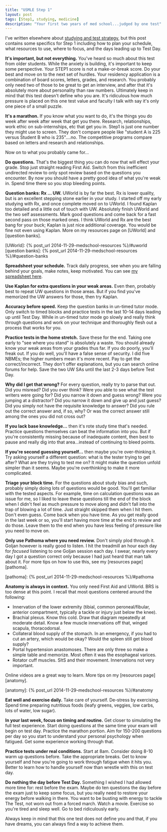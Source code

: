 ```yaml
---
title: "USMLE Step 1"
layout: post
tags: [Step1, studying, medicine]
description: "Your first two years of med school...judged by one test"
---
```


I've written elsewhere about [studying and test strategy](/tags/?q=studying),
but this post contains some specifics for Step 1 including how to plan your
schedule, what resources to use, where to focus, and the days leading up to
Test Day.


**It's important, but not everything.** You've heard so much about this test
from older students.  While the anxiety is building, it's important to keep
some perspective.  Your STEP1 score is not a make-or-break score.  Do your
best and move on to the next set of hurdles.  Your residency application is a
combination of board scores, letters, grades, and research.  You probably only
need two of those to be great to get an interview, and after that it's
absolutely more about personality than raw numbers.  Ultimately keep in mind
that this test doesn't define who you are. It's ridiculous how much pressure
is placed on this one test value and faculty I talk with say it's only one
piece of a small puzzle.

**It's a marathon.** If you know what you want to do, it's the things you do
week after week after week that get you there. Research, relationships, work
ethic on sub-internships, etc that get you in. Step1 is just one number they
might use to screen. They don't compare people like "student A is 225 versus
Student B who is 235"....no. The competitive programs compare based on letters
and research and relationships.


Now on to what you probably came for...

**Do questions.** That's the biggest thing you can do now that will effect
your grade. Stop just straight reading First Aid.  Switch from this
inefficient undirected review to only spot review based on the questions you
encounter. By now you should have a pretty good idea of what you're weak
in. Spend time there so you stop bleeding points.

**Question banks: Rx ... UW.** UWorld is by far the best.  Rx is lower
quality, but is an excellent stepping stone earlier in your study.  I started
off my early studying with Rx, and once complete moved on to UWorld.  I found
Kaplan too detailed and a little out of touch with UW.  Absolutely finish
UWorld and the two self assessments. Mark good questions and come back for a
fast second pass on those marked ones.  I think UWorld and Rx are the best
bang for your buck; Kaplan is just nice additional coverage.  You would be
fine not even using Kaplan.  More on my resources page on [UWorld] and
[question banks].

 [UWorld]: {% post_url 2014-11-29-medschool-resources %}/#uworld
 [question banks]: {% post_url 2014-11-29-medschool-resources %}/#question-banks

**Spreadsheet your schedule.** Track daily progress, see when you are falling
behind your goals, make notes, keep motivated.  You can see
[my spreadsheet here][spreadsheet].

  [spreadsheet]: https://drive.google.com/open?id=1WSxMoeXs_5UY1b8mdUqSL7oG0VN1KEsXzK0wCAu90Nc

**Use Kaplan for extra questions in your weak areas.** Even then, probably
best to repeat UW questions in those areas. But if you find you've memorized
the UW answers for those, then try Kaplan.

**Accuracy before speed.** Keep the question banks in un-timed tutor mode.
Only switch to timed blocks and practice tests in the last 10-14 days leading
up until Test Day.  While in un-timed tutor mode go slowly and really think
through questions and work on your technique and thoroughly flesh out a
process that works for you.

**Practice tests in the home stretch.** Save these for the end.  Taking one
early to "see where you stand" is absolutely a waste.  You should already know
your weak areas from your grades thus far.  If you do poorly, you'll freak
out.  If you do well, you'll have a false sense of security.  I did five
NBMEs; the higher numbers mean it's more recent.  Pay to get the
correct/incorrect.  They don't offer explanations, but you can search online
forums for help.  Save the two UW SAs until the last 2-3 days before Test Day.

**Why did I get that wrong?** For every question, really try to parse that
out. Did you misread?  Did you over think? Were you able to see what the test
writers were going for?  Did you narrow it down and guess wrong? Were you
jumping at a distractor? Did you narrow it down and give up and just guess?
Did you simply not have the requisite knowledge to answer? Did you rule out
the correct answer and, if so, why? Or was the correct answer still among the
ones you did not cross out?

**If you lack base knowledge...** then it's rote study time that's
needed. Practice questions themselves can beat the information into you. But
if you're consistently missing because of inadequate content, then best to
pause and really dig into that area...instead of continuing to bleed points.

**If you're second guessing yourself...** then maybe you're over-thinking
it. Try asking yourself a different question: what is the tester trying to get
after? What are they trying to test me on? It might make the question unfold
simpler than it seems. Maybe you're overthinking to make it more complicated.


**Triage your block time.** For the questions about study bias and such,
probably simply doing lots of questions would be good. You'll get familiar
with the tested aspects.  For example, time on calculation questions was an
issue for me, so I liked to leave these questions till the end of the block
when I didn't feel as much pressure to move along and didn't fall into the
trap of blowing a lot of time. Just straight skipped them when I hit
them. Don't even guess. Come back when you have time. As you get really good
in the last week or so, you'll start having more time at the end to review and
do those. Leave them to the end when you have less feeling of pressure like
you need to move on.


**Only use Pathoma where you need review.** Don't simply plod through
it. Goljan however is really good to listen. I hit the treadmill an hour each
day for *focused* listening to one Goljan session each day. I swear, nearly
every day I got a question correct only because I had just heard that man talk
about it.  For more tips on how to use this, see my [resources page][pathoma].

  [pathoma]: {% post_url 2014-11-29-medschool-resources %}/#pathoma


**Anatomy is always in context.** You only need First Aid and UWorld.  BRS is
too dense at this point. I recall that most questions centered around the
following:

- Innervation of the lower extremity (tibial, common peroneal/fibular,
  anterior compartment, typically a tackle or injury just below the knee).
- Brachial plexus. Know this cold. Draw that diagram repeatedly at moderate
  detail. Know a few muscle innervations off that, winged scapula,
  thoracodorsal.
- Collateral blood supply of the stomach.  In an emergency, if you had to cut
  an artery, which would be okay?  Would the spleen still get blood supply?
- Portal hypertension anastomoses. There are only three so make a simple
  table and memorize. Most often it was the esophageal varices.
- Rotator cuff muscles. SItS and their movement. Innervations not very
  important.

Online videos are a great way to learn.  More tips on my
[resources page][anatomy].


[anatomy]: {% post_url 2014-11-29-medschool-resources %}/#anatomy


**Eat well and exercise daily.** Take care of yourself.  De-stress by
exercising.  Spend time preparing nutritious foods (leafy greens, veggies, low
carbs, lots of water, low sugar).

**In your last week, focus on timing and routine.** Get closer to simulating
the full test experience. Start doing questions at the same time your exam
will begin on test day. Practice the marathon portion. Aim for 150-200
questions per day so you start to understand your personal psychology when
fatigued. Get some experience working through that.

**Practice tests under real conditions.** Start at 8am. Consider doing 8-10
warm up questions before. Take the appropriate breaks. Get to know yourself
and how you're going to work through fatigue when it hits you. Better to learn
how to handle yourself now than wrestle with this on test day.


**Do nothing the day before Test Day.** Something I wished I had allowed more
time for: rest before the exam. Maybe do ten questions the day before the exam
just to keep some focus, but you really need to restore your energy before
walking in there.  You want to be busting with energy to tackle The Test, not
worn out from a forced march.  Watch a movie.  Exercise so you're tired and
sleep well.  Go to bed ridiculously early.


Always keep in mind that this one test does not define you and that, if you
have dreams, you can always find a way to achieve them.
